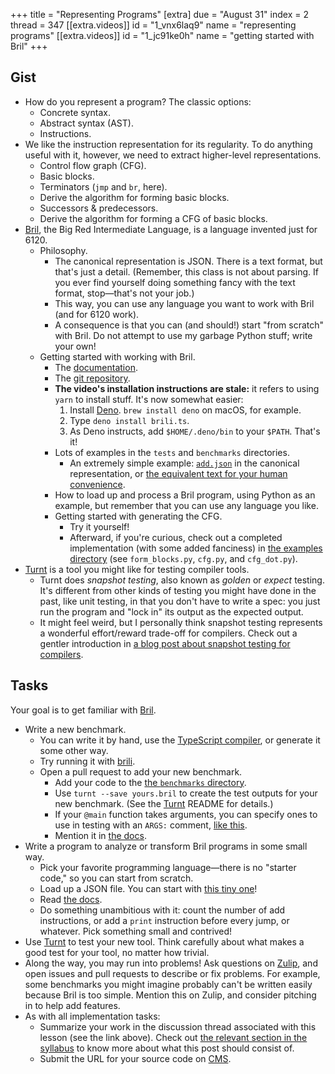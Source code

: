+++
title = "Representing Programs"
[extra]
due = "August 31"
index = 2
thread = 347
[[extra.videos]]
id = "1_vnx6laq9"
name = "representing programs"
[[extra.videos]]
id = "1_jc91ke0h"
name = "getting started with Bril"
+++

## Gist

* How do you represent a program? The classic options:
    * Concrete syntax.
    * Abstract syntax (AST).
    * Instructions.
* We like the instruction representation for its regularity. To do anything useful with it, however, we need to extract higher-level representations.
    * Control flow graph (CFG).
    * Basic blocks.
    * Terminators (`jmp` and `br`, here).
    * Derive the algorithm for forming basic blocks.
    * Successors & predecessors.
    * Derive the algorithm for forming a CFG of basic blocks.
* [Bril][], the Big Red Intermediate Language, is a language invented just for 6120.
    * Philosophy.
        * The canonical representation is JSON. There is a text format, but that's just a detail. (Remember, this class is not about parsing. If you ever find yourself doing something fancy with the text format, stop—that's not your job.)
        * This way, you can use any language you want to work with Bril (and for 6120 work).
        * A consequence is that you can (and should!) start "from scratch" with Bril. Do not attempt to use my garbage Python stuff; write your own!
    * Getting started with working with Bril.
        * The [documentation][bril-docs].
        * The [git repository][bril].
        * **The video's installation instructions are stale:** it refers to using `yarn` to install stuff. It's now somewhat easier:
          1. Install [Deno][]. `brew install deno` on macOS, for example.
          2. Type `deno install brili.ts`.
          3. As Deno instructs, add `$HOME/.deno/bin` to your `$PATH`.
          That's it!
        * Lots of examples in the `tests` and `benchmarks` directories.
            * An extremely simple example: [`add.json`](https://github.com/sampsyo/bril/blob/main/test/print/add.json) in the canonical representation, or [the equivalent text for your human convenience](https://github.com/sampsyo/bril/blob/main/test/print/add.bril).
        * How to load up and process a Bril program, using Python as an example, but remember that you can use any language you like.
        * Getting started with generating the CFG.
            * Try it yourself!
            * Afterward, if you're curious, check out a completed implementation (with some added fanciness) in [the examples directory](https://github.com/sampsyo/bril/tree/main/examples) (see `form_blocks.py`, `cfg.py`, and `cfg_dot.py`).
* [Turnt][] is a tool you might like for testing compiler tools.
    * Turnt does *snapshot testing*, also known as *golden* or *expect* testing. It's different from other kinds of testing you might have done in the past, like unit testing, in that you don't have to write a spec: you just run the program and "lock in" its output as the expected output.
    * It might feel weird, but I personally think snapshot testing represents a wonderful effort/reward trade-off for compilers. Check out a gentler introduction in [a blog post about snapshot testing for compilers][turnt-blog].


## Tasks

Your goal is to get familiar with [Bril][].

* Write a new benchmark.
    * You can write it by hand, use the [TypeScript compiler][ts2bril], or generate it some other way.
    * Try running it with [brili][].
    * Open a pull request to add your new benchmark.
        * Add your code to the [the `benchmarks` directory][benchdir].
        * Use `turnt --save yours.bril` to create the test outputs for your new benchmark. (See the [Turnt][] README for details.)
        * If your `@main` function takes arguments, you can specify ones to use in testing with an `ARGS:` comment, [like this][args-example].
        * Mention it in [the docs][bmdocs].
* Write a program to analyze or transform Bril programs in some small way.
    * Pick your favorite programming language—there is no "starter code," so you can start from scratch.
    * Load up a JSON file. You can start with [this tiny one][add]!
    * Read [the docs][bril-docs].
    * Do something unambitious with it: count the number of add instructions, or add a `print` instruction before every jump, or whatever. Pick something small and contrived!
* Use [Turnt][] to test your new tool. Think carefully about what makes a good test for your tool, no matter how trivial.
* Along the way, you may run into problems! Ask questions on [Zulip][], and open issues and pull requests to describe or fix problems. For example, some benchmarks you might imagine probably can't be written easily because Bril is too simple. Mention this on Zulip, and consider pitching in to help add features.
* As with all implementation tasks:
    * Summarize your work in the discussion thread associated with this lesson (see the link above). Check out [the relevant section in the syllabus][syl-tasks] to know more about what this post should consist of.
    * Submit the URL for your source code on [CMS][].

[bril]: https://github.com/sampsyo/bril
[bril-docs]: https://capra.cs.cornell.edu/bril/
[add]: https://github.com/sampsyo/bril/blob/main/test/parse/add.json
[turnt]: https://github.com/cucapra/turnt
[ts2bril]: https://capra.cs.cornell.edu/bril/tools/ts2bril.html
[brili]: https://capra.cs.cornell.edu/bril/tools/brilirs.html
[benchdir]: https://github.com/sampsyo/bril/tree/main/benchmarks
[bmdocs]: https://github.com/sampsyo/bril/blob/main/docs/tools/bench.md
[zulip]: https://cs6120.zulipchat.com
[cms]: https://cmsx.cs.cornell.edu/
[args-example]: https://github.com/sampsyo/bril/blob/06ed7bd18324fbb8902f1ebc43fd71deac8bfb03/benchmarks/fizz-buzz.bril#L1-L2
[deno]: https://deno.land
[syl-tasks]: @/syllabus.md#tasks
[turnt-blog]: https://www.cs.cornell.edu/~asampson/blog/turnt.html
